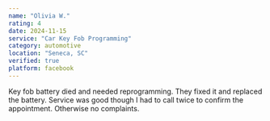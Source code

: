 ```yaml
---
name: "Olivia W."
rating: 4
date: 2024-11-15
service: "Car Key Fob Programming"
category: automotive
location: "Seneca, SC"
verified: true
platform: facebook
---
```


Key fob battery died and needed reprogramming. They fixed it and replaced the battery. Service was good though I had to call twice to confirm the appointment. Otherwise no complaints.
